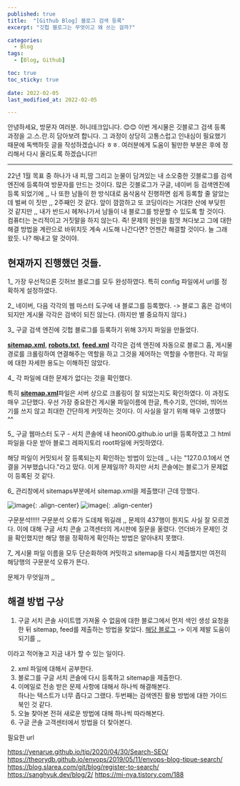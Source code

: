 ```yaml
---
published: true
title:  "[Github Blog] 블로그 검색 등록" 
excerpt: "깃헙 블로그는 무엇이고 왜 쓰는 걸까?"

categories:
  - Blog
tags:
  - [Blog, Github]

toc: true
toc_sticky: true
 
date: 2022-02-05
last_modified_at: 2022-02-05

---
```


안녕하세요, 방문자 여러분. 허니테크입니다. 😊😊 이번 게시물은 깃블로그 검색 등록 과정을 고.스.란.히 담아보려 합니다. 그 과정이 상당히 고통스럽고 인내심이 필요했기 때문에 독백하듯 글을 작성하겠습니다 ㅎㅎ. 여러분에게 도움이 될만한 부분은 후에 정리해서 다시 올리도록 하겠습니다!!

-----

22년 1월 목표 중 하나가 내 피,땀 그리고 눈물이 담겨있는 내 소오중한 깃블로그를 검색엔진에 등록하여 방문자를 만드는 것이다. 많은 깃블로그가 구글, 네이버 등 검색엔진에 등록 되었기에 ,, 나 또한 남들이 한 방식대로 옴삭옴삭 진행하면 쉽게 등록할 줄 알았는데 벌써 이 짓만 ,, 2주째인 것 같다. 앞이 깜깜하고 또 코딩이라는 거대한 산에 부딪힌 것 같지만 ,, 내가 반드시 헤쳐나가서 남들이 내 블로그를 방문할 수 있도록 할 것이다. 컴퓨터는 논리적이고 거짓말을 하지 않는다. 즉! 문제의 원인을 힘껏 쳐다보고 그에 대한 해결 방법을 계란으로 바위치듯 계속 시도해 나간다면? 언젠간 해결할 것이다. 늘 그래왔듯. 나? 해내고 말 것이야. 

## 현재까지 진행했던 것들. 

1_ 가장 우선적으론 깃허브 블로그를 모두 완성하였다. 특히 config 파일에서 url를 정확하게 설정하였다. 

2_ 네이버, 다음 각각의 웹 마스터 도구에 내 블로그를 등록했다. -> 블로그 홈은 검색이 되지만 게시물 각각은 검색이 되진 않는다. (하지만 별 중요하지 않다.)

3_ 구글 검색 엔진에 깃헙 블로그를 등록하기 위해 3가지 파일을 만들었다. 

[**sitemap.xml**](https://github.com/heoni00/heoni00.github.io/blob/main/sitemap.xml), [**robots.txt**](https://github.com/heoni00/heoni00.github.io/blob/main/robots.txt), [**feed.xml**](https://github.com/heoni00/heoni00.github.io/blob/main/feed.xml) 각각은 검색 엔진에 자동으로 블로그 홈, 게시물 경로를 크롤링하여 연결해주는 역할을 하고 그것을 제어하는 역할을 수행한다. 각 파일에 대한 자세한 용도는 이해하진 않았다. 

4_ 각 파일에 대한 문제가 없다는 것을 확인했다. 

특히 [**sitemap.xml**](https://heoni00.github.io/sitemap.xml)파일은 서버 상으로 크롤링이 잘 되었는지도 확인하였다. 이 과정도 매우 고단했다. 우선 가장 중요한건 게시물 파일이름에 한글, 특수기호, 언더바, 띄어쓰기를 쓰지 않고 최대한 간단하게 커밋하는 것이다. 이 사실을 알기 위해 매우 고생했다 ^^

5_ 구글 웹마스터 도구 - 서치 콘솔에 내 heoni00.github.io url을 등록하였고 그 html 파일을 다운 받아 블로그 레파지토리 root파일에 커밋하였다. 

해당 파일이 커밋되서 잘 등록되는지 확인하는 방법이 있는데 ,, 나는 "127.0.0.1에서 연결을 거부했습니다."라고 떴다. 이게 문제일까? 하지만 서치 콘솔에는 블로그가 문제없이 등록된 것 같다. 

6_ 관리창에서 sitemaps부분에서 sitemap.xml을 제출했다! 근데 망했다. 

![image](https://user-images.githubusercontent.com/67791317/152639259-f3cff4e9-d9ce-4f46-b0a1-8d6a776e01a7.png){: .align-center}
![image](https://user-images.githubusercontent.com/67791317/152639278-b1f2f1e9-0e98-41e1-8dca-8a9a3af00d74.png){: .align-center}

구문분석!!!!! 구문분석 오류가 도데체 뭐길래 ,, 문제의 437행이 뭔지도 사실 잘 모르겠다. 이에 대해 구글 서치 콘솔 고객센터의 게시판에 질문을 올렸다. 언더바가 문제인 것을 확인했지만 해당 행을 정확하게 확인하는 방법은 알아내지 못했다. 

7_ 게시물 파일 이름을 모두 단순화하여 커밋하고 sitemap을 다시 제출했지만 여전히 해당행의 구문분석 오류가 뜬다. 

문제가 무엇일까 ,, 

## 해결 방법 구상

1. 구글 서치 콘솔 사이트맵 가져올 수 없음에 대한 블로그에서 먼저 색인 생성 요청을 한 뒤 sitemap, feed를 제출하는 방법을 찾았다. [해당 블로그](https://yi-sang.github.io/blog/Blog-GoogleSearchConsoleSitemap) -> 이게 제발 도움이 되기를 ,, 


이라고 적어놓고 지금 내가 할 수 있는 일이다. 


2. xml 파일에 대해서 공부한다. 
3. 블로그를 구글 서치 콘솔에 다시 등록하고 sitemap을 제출한다. 
4. 이메일로 전송 받은 문제 사항에 대해서 하나씩 해결해본다.   
    하나는 텍스트가 너무 좁다고 그랬다. 
    두번째는 검색엔진 활용 방법에 대한 가이드 북인 것 같다. 
5. 오늘 찾아본 전혀 새로운 방법에 대해 하나씩 따라해본다. 
6. 구글 콘솔 고객센터에서 방법을 더 찾아본다. 











필요한 url 

https://yenarue.github.io/tip/2020/04/30/Search-SEO/
https://theorydb.github.io/envops/2019/05/11/envops-blog-tipue-search/
https://blog.slarea.com/git/blog/register-to-search/
https://sanghyuk.dev/blog/2/
https://mi-nya.tistory.com/188

